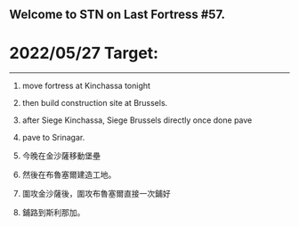 ## Welcome to STN on Last Fortress #57.

# 2022/05/27 Target:
---

1. move fortress at Kinchassa tonight
2. then build construction site at Brussels. 
3. after Siege Kinchassa, Siege Brussels directly once done pave 
4. pave to Srinagar. 


1. 今晚在金沙薩移動堡壘
2. 然後在布魯塞爾建造工地。
3. 圍攻金沙薩後，圍攻布魯塞爾直接一次鋪好
4. 鋪路到斯利那加。
